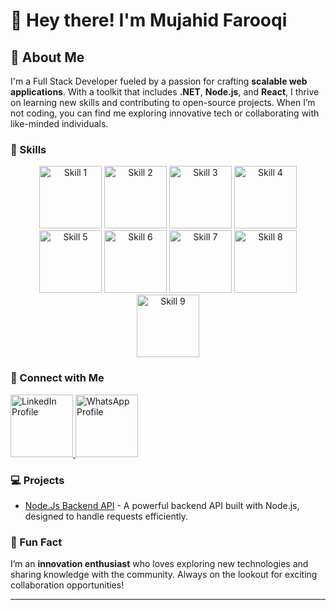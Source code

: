 # 👋 Hey there! I'm Mujahid Farooqi

## 🌟 About Me

I'm a Full Stack Developer fueled by a passion for crafting **scalable web applications**. With a toolkit that includes **.NET**, **Node.js**, and **React**, I thrive on learning new skills and contributing to open-source projects. When I’m not coding, you can find me exploring innovative tech or collaborating with like-minded individuals.

### 🚀 Skills

<div align="center">
    <img src="https://user-images.githubusercontent.com/74038190/212257454-16e3712e-945a-4ca2-b238-408ad0bf87e6.gif" width="100" alt="Skill 1">
    <img src="https://user-images.githubusercontent.com/74038190/212257468-1e9a91f1-b626-4baa-b15d-5c385dfa7ed2.gif" width="100" alt="Skill 2">
    <img src="https://user-images.githubusercontent.com/74038190/212257465-7ce8d493-cac5-494e-982a-5a9deb852c4b.gif" width="100" alt="Skill 3">
    <img src="https://user-images.githubusercontent.com/74038190/212257460-738ff738-247f-4445-a718-cdd0ca76e2db.gif" width="100" alt="Skill 4">
    <img src="https://user-images.githubusercontent.com/74038190/212257467-871d32b7-e401-42e8-a166-fcfd7baa4c6b.gif" width="100" alt="Skill 5">
    <img src="https://user-images.githubusercontent.com/74038190/212280823-79088828-a258-4a4d-8d6c-96315d5a07af.gif" width="100" alt="Skill 6">
    <img src="https://github.com/Anmol-Baranwal/Cool-GIFs-For-GitHub/assets/74038190/1a797f46-efe4-41e6-9e75-5303e1bbcbfa" width="100" alt="Skill 7">
    <img src="https://github.com/Anmol-Baranwal/Cool-GIFs-For-GitHub/assets/74038190/29fd6286-4e7b-4d6c-818f-c4765d5e39a9" width="100" alt="Skill 8">
    <img src="https://github.com/Anmol-Baranwal/Cool-GIFs-For-GitHub/assets/74038190/67f477ed-6624-42da-99f0-1a7b1a16eecb" width="100" alt="Skill 9">
</div>

### 🤝 Connect with Me

<a href="https://www.linkedin.com/in/mujahid-farooqi-3a8856171/">
    <img src="https://user-images.githubusercontent.com/74038190/235294012-0a55e343-37ad-4b0f-924f-c8431d9d2483.gif" width="100" alt="LinkedIn Profile">
</a>
<a href="https://wa.me/923207184210">
    <img src="https://user-images.githubusercontent.com/74038190/235294019-40007353-6219-4ec5-b661-b3c35136dd0b.gif" width="100" alt="WhatsApp Profile">
</a>

### 💻 Projects

- [Node.Js Backend API](https://github.com/mujahidfarooqi/NodeJsBackendAPI) - A powerful backend API built with Node.js, designed to handle requests efficiently.

### 🎉 Fun Fact

I’m an **innovation enthusiast** who loves exploring new technologies and sharing knowledge with the community. Always on the lookout for exciting collaboration opportunities!

---
